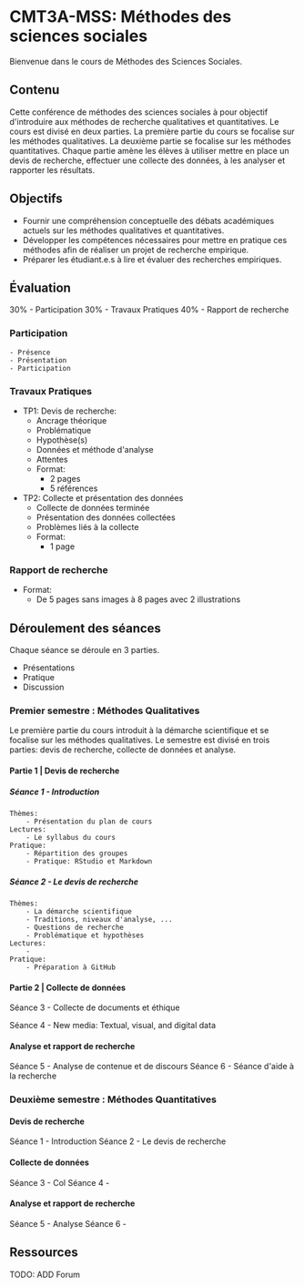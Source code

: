 # CMT3A-MSS: Méthodes des sciences sociales
Bienvenue dans le cours de Méthodes des Sciences Sociales.

## Contenu
Cette conférence de méthodes des sciences sociales à pour objectif d'introduire aux méthodes de recherche qualitatives et quantitatives. Le cours est divisé en deux parties. La première partie du cours se focalise sur les méthodes qualitatives. La deuxième partie se focalise sur les méthodes quantitatives. Chaque partie amène les élèves à utiliser mettre en place un devis de recherche, effectuer une collecte des données, à les analyser et rapporter les résultats.

## Objectifs
- Fournir une compréhension conceptuelle des débats académiques actuels sur les méthodes qualitatives et quantitatives.
- Développer les compétences nécessaires pour mettre en pratique ces méthodes afin de réaliser un projet de recherche empirique.
- Préparer les étudiant.e.s à lire et évaluer des recherches empiriques.

## Évaluation
30% - Participation
30% - Travaux Pratiques
40% - Rapport de recherche

### Participation
    - Présence
    - Présentation
    - Participation

### Travaux Pratiques
- TP1: Devis de recherche:
    - Ancrage théorique
    - Problématique
    - Hypothèse(s)
    - Données et méthode d'analyse
    - Attentes
    - Format:
        - 2 pages
        - 5 références
- TP2: Collecte et présentation des données
    - Collecte de données terminée
    - Présentation des données collectées
    - Problèmes liés à la collecte
    - Format:
        - 1 page

### Rapport de recherche
- Format:
    - De 5 pages sans images à 8 pages avec 2 illustrations

## Déroulement des séances
Chaque séance se déroule en 3 parties.
- Présentations
- Pratique
- Discussion

### Premier semestre : Méthodes Qualitatives
Le première partie du cours introduit à la démarche scientifique et se focalise sur les méthodes qualitatives. Le semestre est divisé en trois parties: devis de recherche, collecte de données et analyse.

#### Partie 1 | Devis de recherche
##### Séance 1 - Introduction
    Thèmes:
        - Présentation du plan de cours
    Lectures:
        - Le syllabus du cours
    Pratique:
        - Répartition des groupes
        - Pratique: RStudio et Markdown

##### Séance 2 - Le devis de recherche
    Thèmes:
        - La démarche scientifique
        - Traditions, niveaux d'analyse, ...
        - Questions de recherche
        - Problématique et hypothèses
    Lectures:
        -
    Pratique:
        - Préparation à GitHub

#### Partie 2 | Collecte de données
Séance 3 - Collecte de documents et éthique

Séance 4 - New media: Textual, visual, and digital data

#### Analyse et rapport de recherche
Séance 5 - Analyse de contenue et de discours
Séance 6 - Séance d'aide à la recherche

### Deuxième semestre : Méthodes Quantitatives

#### Devis de recherche
Séance 1 - Introduction
Séance 2 - Le devis de recherche

#### Collecte de données
Séance 3 - Col
Séance 4 -

#### Analyse et rapport de recherche
Séance 5 - Analyse
Séance 6 -

## Ressources
TODO: ADD Forum
